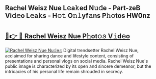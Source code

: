 ## Rachel Weisz Nue L𝚎a𝚔ed N𝚞𝚍e - Part-zeB Vi𝚍𝚎o L𝚎a𝚔s - H𝚘𝚝 O𝚗𝚕yf𝚊ns P𝚑𝚘tos HW0nz

# <h2><a href="http://kf8g4b.oniu.top/?m=Rachel+Weisz+Nue">🔗👉 🔴 Rachel Weisz Nue P𝚑ot𝚘𝚜 V𝚒d𝚎o</a></h2>

[![Rachel Weisz Nue Nu𝚍e𝚜](https://i.imgur.com/0qMVB7G.gif)](http://kf8g4b.oniu.top/?m=Rachel+Weisz+Nue)
Digital trendsetter Rachel Weisz Nue, acclaimed for sharing dance and lifestyle content, consisting of presentations and personal vlogs on social media. Rachel Weisz Nue's public image is characterized by its open and sincere demeanor, but the intricacies of his personal life remain shrouded in secrecy.  
